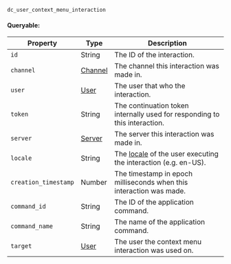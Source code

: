 `dc_user_context_menu_interaction`

#### Queryable:

| Property             | Type                          | Description                                                                                                             |
|----------------------|-------------------------------|-------------------------------------------------------------------------------------------------------------------------|
| `id`                 | String                        | The ID of the interaction.                                                                                              |
| `channel`            | [Channel](/values/channel.md) | The channel this interaction was made in.                                                                               |
| `user`               | [User](/values/user.md)       | The user that who the interaction.                                                                                      |
| `token`              | String                        | The continuation token internally used for responding to this interaction.                                              |
| `server`             | [Server](/values/server.md)   | The server this interaction was made in.                                                                                |
| `locale`             | String                        | The [locale](https://discord.com/developers/docs/reference#locales) of the user executing the interaction (e.g. en-US). |
| `creation_timestamp` | Number                        | The timestamp in epoch milliseconds when this interaction was made.                                                     |
| `command_id`         | String                        | The ID of the application command.                                                                                      |
| `command_name`       | String                        | The name of the application command.                                                                                    |
| `target`             | [User](/values/user.md)       | The user the context menu interaction was used on.                                                                      |